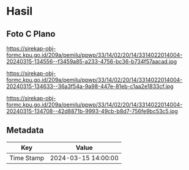 # Hasil

## Foto C Plano

https://sirekap-obj-formc.kpu.go.id/209a/pemilu/ppwp/33/14/02/20/14/3314022014004-20240315-134556--f3459a85-a233-4756-bc36-b734f57aacad.jpg

https://sirekap-obj-formc.kpu.go.id/209a/pemilu/ppwp/33/14/02/20/14/3314022014004-20240315-134633--36a3f54a-9a98-447e-81eb-c1aa2e1833cf.jpg

https://sirekap-obj-formc.kpu.go.id/209a/pemilu/ppwp/33/14/02/20/14/3314022014004-20240315-134708--42d8871b-9993-49cb-b8d7-756fe9bc53c5.jpg


## Metadata

| Key        | Value               |
| ---------- | ------------------- |
| Time Stamp | 2024-03-15 14:00:00 |



